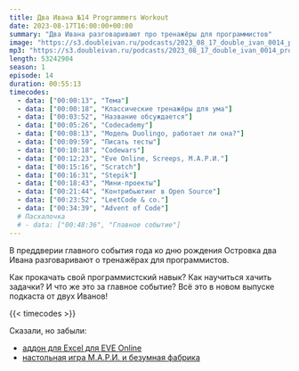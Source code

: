 ```yaml
---
title: Два Ивана №14 Programmers Workout
date: 2023-08-17T16:00:00+00:00
summary: "Два Ивана разговаривают про тренажёры для программистов"
image: "https://s3.doubleivan.ru/podcasts/2023_08_17_double_ivan_0014_programmers_workout.jpg"
mp3: "https://s3.doubleivan.ru/podcasts/2023_08_17_double_ivan_0014_programmers_workout.mp3"
length: 53242904
season: 1
episode: 14
duration: 00:55:13
timecodes:
  - data: ["00:00:13", "Тема"]
  - data: ["00:00:18", "Классические тренажёры для ума"]
  - data: ["00:03:52", "Название обсуждается"]
  - data: ["00:05:26", "Codecademy"]
  - data: ["00:08:13", "Модель Duolingo, работает ли она?"]
  - data: ["00:09:59", "Писать тесты"]
  - data: ["00:10:18", "Codewars"]
  - data: ["00:12:23", "Eve Online, Screeps, М.А.Р.И."]
  - data: ["00:15:16", "Scratch"]
  - data: ["00:16:31", "Stepik"]
  - data: ["00:18:43", "Мини-проекты"]
  - data: ["00:21:44", "Контрибьютинг в Open Source"]
  - data: ["00:23:52", "LeetCode & co."]
  - data: ["00:34:39", "Advent of Code"]
  # Пасхалочка
  # - data: ["00:48:36", "Главное событие"]
---
```


В преддверии главного события года ко дню рождения Островка два Ивана разговаривают о тренажёрах для программистов.

Как прокачать свой программистский навык? Как научиться хачить задачки? И что же это за главное событие? Всё это в новом выпуске подкаста от двух Иванов!

{{< timecodes >}}

Сказали, но забыли:

- [аддон для Excel для EVE Online](https://www.eveonline.com/news/view/information-is-power-excel-release)
- [настольная игра М.А.Р.И. и безумная фабрика](https://nizagams.ru/product/mari/)
